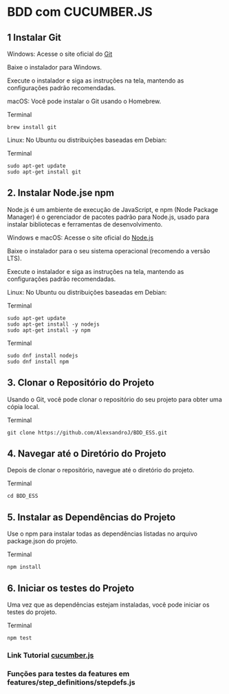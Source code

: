 # BDD com CUCUMBER.JS

## 1 Instalar Git

Windows:
Acesse o site oficial do [Git](https://git-scm.com)

Baixe o instalador para Windows.

Execute o instalador e siga as instruções na tela, mantendo as configurações padrão recomendadas.

macOS:
Você pode instalar o Git usando o Homebrew.

Terminal
```
brew install git
```
Linux:
No Ubuntu ou distribuições baseadas em Debian:

Terminal
```
sudo apt-get update
sudo apt-get install git
```

## 2. Instalar Node.jse npm
Node.js é um ambiente de execução de JavaScript, e npm (Node Package Manager) é o gerenciador de pacotes padrão para Node.js, usado para instalar bibliotecas e ferramentas de desenvolvimento.

Windows e macOS:
Acesse o site oficial do [Node.js](https://nodejs.org)

Baixe o instalador para o seu sistema operacional (recomendo a versão LTS).

Execute o instalador e siga as instruções na tela, mantendo as configurações padrão recomendadas.

Linux:
No Ubuntu ou distribuições baseadas em Debian:

Terminal
```
sudo apt-get update
sudo apt-get install -y nodejs
sudo apt-get install -y npm
```
Terminal
```
sudo dnf install nodejs
sudo dnf install npm
```
## 3. Clonar o Repositório do Projeto
Usando o Git, você pode clonar o repositório do seu projeto para obter uma cópia local.

Terminal
```
git clone https://github.com/AlexsandroJ/BDD_ESS.git
```
## 4. Navegar até o Diretório do Projeto
Depois de clonar o repositório, navegue até o diretório do projeto.

Terminal
```
cd BDD_ESS
```
## 5. Instalar as Dependências do Projeto
Use o npm para instalar todas as dependências listadas no arquivo package.json do projeto.

Terminal
```
npm install
```
## 6. Iniciar os testes do Projeto
Uma vez que as dependências estejam instaladas, você pode iniciar os testes do projeto.

Terminal
```
npm test
```
### Link Tutorial [cucumber.js](https://cucumber.io/docs/guides/10-minute-tutorial/?lang=javascript)
 
### Funções para testes da features em features/step_definitions/stepdefs.js